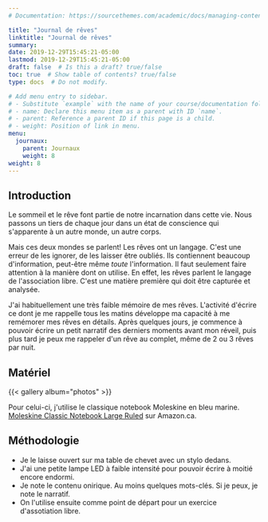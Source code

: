 ```yaml
---
# Documentation: https://sourcethemes.com/academic/docs/managing-content/

title: "Journal de rêves"
linktitle: "Journal de rêves"
summary:
date: 2019-12-29T15:45:21-05:00
lastmod: 2019-12-29T15:45:21-05:00
draft: false  # Is this a draft? true/false
toc: true  # Show table of contents? true/false
type: docs  # Do not modify.

# Add menu entry to sidebar.
# - Substitute `example` with the name of your course/documentation folder.
# - name: Declare this menu item as a parent with ID `name`.
# - parent: Reference a parent ID if this page is a child.
# - weight: Position of link in menu.
menu:
  journaux:
    parent: Journaux
    weight: 8
weight: 8
---
```


## Introduction

Le sommeil et le rêve font partie de notre incarnation dans cette vie.
Nous passons un tiers de chaque jour dans un état de conscience qui s'apparente à un autre monde, un autre corps.

Mais ces deux mondes se parlent! Les rêves ont un langage.
C'est une erreur de les ignorer, de les laisser être oubliés.
Ils contiennent beaucoup d'information, peut-être même *toute* l'information.
Il faut seulement faire attention à la manière dont on utilise.
En effet, les rêves parlent le langage de l'association libre.
C'est une matière première qui doit être capturée et analysée.

J'ai habituellement une très faible mémoire de mes rêves.
L'activité d'écrire ce dont je me rappelle tous les matins développe ma capacité à me remémorer mes rêves en détails.
Après quelques jours, je commence à pouvoir écrire un petit narratif des derniers moments avant mon réveil,
puis plus tard je peux me rappeler d'un rêve au complet, même de 2 ou 3 rêves par nuit.


## Matériel

{{< gallery album="photos" >}}

Pour celui-ci, j'utilise le classique notebook Moleskine en bleu marine.  
[Moleskine Classic Notebook Large Ruled](https://www.amazon.ca/dp/B015NG44Z2/ref=cm_sw_em_r_mt_dp_U_ioLgEb7XXPN35) sur Amazon.ca.


## Méthodologie

* Je le laisse ouvert sur ma table de chevet avec un stylo dedans.
* J'ai une petite lampe LED à faible intensité pour pouvoir écrire à moitié encore endormi.
* Je note le contenu onirique. Au moins quelques mots-clés.
  Si je peux, je note le narratif.
* On l'utilise ensuite comme point de départ pour un exercice d'assotiation libre.
